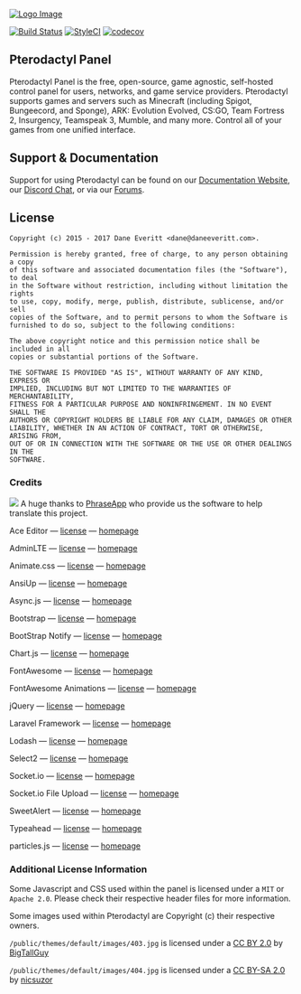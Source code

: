 [![Logo Image](https://cdn.pterodactyl.io/logos/Banner%20Logo%20Black@2x.png)](https://pterodactyl.io)

[![Build Status](https://travis-ci.org/Pterodactyl/Panel.svg?branch=develop)](https://travis-ci.org/Pterodactyl/Panel) [![StyleCI](https://styleci.io/repos/47508644/shield?branch=develop)](https://styleci.io/repos/47508644) [![codecov](https://codecov.io/gh/Pterodactyl/Panel/branch/develop/graph/badge.svg)](https://codecov.io/gh/Pterodactyl/Panel)

## Pterodactyl Panel
Pterodactyl Panel is the free, open-source, game agnostic, self-hosted control panel for users, networks, and game service providers. Pterodactyl supports games and servers such as Minecraft (including Spigot, Bungeecord, and Sponge), ARK: Evolution Evolved, CS:GO, Team Fortress 2, Insurgency, Teamspeak 3, Mumble, and many more. Control all of your games from one unified interface.

## Support & Documentation
Support for using Pterodactyl can be found on our [Documentation Website](https://docs.pterodactyl.io), our [Discord Chat](https://discord.gg/QRDZvVm), or via our [Forums](https://forums.pterodactyl.io).

## License
```
Copyright (c) 2015 - 2017 Dane Everitt <dane@daneeveritt.com>.

Permission is hereby granted, free of charge, to any person obtaining a copy
of this software and associated documentation files (the "Software"), to deal
in the Software without restriction, including without limitation the rights
to use, copy, modify, merge, publish, distribute, sublicense, and/or sell
copies of the Software, and to permit persons to whom the Software is
furnished to do so, subject to the following conditions:

The above copyright notice and this permission notice shall be included in all
copies or substantial portions of the Software.

THE SOFTWARE IS PROVIDED "AS IS", WITHOUT WARRANTY OF ANY KIND, EXPRESS OR
IMPLIED, INCLUDING BUT NOT LIMITED TO THE WARRANTIES OF MERCHANTABILITY,
FITNESS FOR A PARTICULAR PURPOSE AND NONINFRINGEMENT. IN NO EVENT SHALL THE
AUTHORS OR COPYRIGHT HOLDERS BE LIABLE FOR ANY CLAIM, DAMAGES OR OTHER
LIABILITY, WHETHER IN AN ACTION OF CONTRACT, TORT OR OTHERWISE, ARISING FROM,
OUT OF OR IN CONNECTION WITH THE SOFTWARE OR THE USE OR OTHER DEALINGS IN THE
SOFTWARE.
```

### Credits
![](http://static.s3.pterodactyl.io/PhraseApp-parrot.png)
A huge thanks to [PhraseApp](https://phraseapp.com) who provide us the software to help translate this project.

Ace Editor — [license](https://github.com/ajaxorg/ace/blob/master/LICENSE) — [homepage](https://ace.c9.io)

AdminLTE — [license](https://github.com/almasaeed2010/AdminLTE/blob/master/LICENSE) — [homepage](https://almsaeedstudio.com)

Animate.css — [license](https://github.com/daneden/animate.css/blob/master/LICENSE) — [homepage](http://daneden.github.io/animate.css/)

AnsiUp — [license](https://github.com/drudru/ansi_up/blob/master/Readme.md#license) — [homepage](https://github.com/drudru/ansi_up)

Async.js — [license](https://github.com/caolan/async/blob/master/LICENSE) — [homepage](https://github.com/caolan/async/)

Bootstrap — [license](https://github.com/twbs/bootstrap/blob/master/LICENSE) — [homepage](http://getbootstrap.com)

BootStrap Notify — [license](https://github.com/mouse0270/bootstrap-notify/blob/master/LICENSE) — [homepage](http://bootstrap-notify.remabledesigns.com)

Chart.js — [license](https://github.com/chartjs/Chart.js/blob/master/LICENSE.md) — [homepage](http://www.chartjs.org)

FontAwesome — [license](http://fontawesome.io/license/) — [homepage](http://fontawesome.io)

FontAwesome Animations — [license](https://github.com/l-lin/font-awesome-animation#license) — [homepage](https://github.com/l-lin/font-awesome-animation)

jQuery — [license](https://github.com/jquery/jquery/blob/master/LICENSE.txt) — [homepage](http://jquery.com)

Laravel Framework — [license](https://github.com/laravel/framework/blob/5.4/LICENSE.md) — [homepage](https://laravel.com)

Lodash — [license](https://github.com/lodash/lodash/blob/master/LICENSE) — [homepage](https://lodash.com/)

Select2 — [license](https://github.com/select2/select2/blob/master/LICENSE.md) — [homepage](https://select2.github.io)

Socket.io — [license](https://github.com/socketio/socket.io/blob/master/LICENSE) — [homepage](http://socket.io)

Socket.io File Upload — [license](https://github.com/vote539/socketio-file-upload/blob/master/server.js#L1-L27) — [homepage](https://github.com/vote539/socketio-file-upload)

SweetAlert — [license](https://github.com/t4t5/sweetalert/blob/master/LICENSE) — [homepage](http://t4t5.github.io/sweetalert/)

Typeahead — [license](https://github.com/bassjobsen/Bootstrap-3-Typeahead/blob/master/bootstrap3-typeahead.js) — [homepage](https://github.com/bassjobsen/Bootstrap-3-Typeahead)

particles.js — [license](https://github.com/VincentGarreau/particles.js/blob/master/LICENSE.md) — [homepage](http://vincentgarreau.com/particles.js/)

### Additional License Information
Some Javascript and CSS used within the panel is licensed under a `MIT` or `Apache 2.0`. Please check their respective header files for more information.

Some images used within Pterodactyl are Copyright (c) their respective owners.

`/public/themes/default/images/403.jpg` is licensed under a [CC BY 2.0](http://creativecommons.org/licenses/by/2.0/) by [BigTallGuy](http://flickr.com/photos/bigtallguy/)

`/public/themes/default/images/404.jpg` is licensed under a [CC BY-SA 2.0](http://creativecommons.org/licenses/by-sa/2.0/) by [nicsuzor](http://flickr.com/photos/nicsuzor/)
